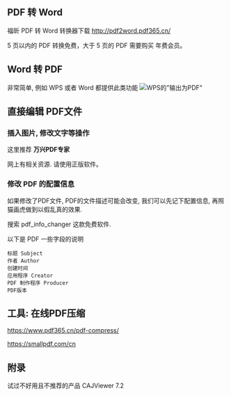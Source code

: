 ## PDF 转 Word

福昕 PDF 转 Word 转换器下载
<http://pdf2word.pdf365.cn/>

5 页以内的 PDF 转换免费，大于 5 页的 PDF 需要购买 年费会员。

## Word 转 PDF

非常简单, 例如 WPS 或者 Word 都提供此类功能
![WPS的"输出为PDF"](https://upload-images.jianshu.io/upload_images/1662509-e67af033923da279.png?imageMogr2/auto-orient/strip%7CimageView2/2/w/1240)

## 直接编辑 PDF文件

### 插入图片, 修改文字等操作

这里推荐 **万兴PDF专家**

网上有相关资源. 请使用正版软件。

### 修改 PDF 的配置信息

如果修改了PDF文件, PDF的文件描述可能会改变, 我们可以先记下配置信息, 再照猫画虎做到以假乱真的效果.

搜索 pdf_info_changer 这款免费软件.

以下是 PDF 一些字段的说明

```text
标题 Subject
作者 Author
创建时间
应用程序 Creator
PDF 制作程序 Producer
PDF版本
```

## 工具: 在线PDF压缩

<https://www.pdf365.cn/pdf-compress/>

<https://smallpdf.com/cn>

## 附录

试过不好用且不推荐的产品 CAJViewer 7.2
